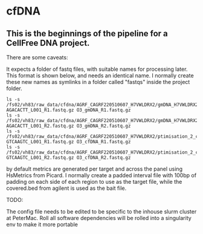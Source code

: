 # cfDNA

## This is the beginnings of the pipeline for a CellFree DNA project.

There are some caveats:

It expects a folder of fastq files, with suitable names for processing later. This format is shown below, and needs an identical name.  I normally create these new names as symlinks in a folder called "fastqs" inside the project folder.

```
ls -s /fs02/vh83/raw_data/cfdna/AGRF_CAGRF220510607_H7VWLDRX2/gmDNA_H7VWLDRX2_CTACCGAA-AGACACTT_L001_R1.fastq.gz O3_gmDNA_R1.fastq.gz
ls -s /fs02/vh83/raw_data/cfdna/AGRF_CAGRF220510607_H7VWLDRX2/gmDNA_H7VWLDRX2_CTACCGAA-AGACACTT_L001_R2.fastq.gz O3_gmDNA_R2.fastq.gz
ls -s /fs02/vh83/raw_data/cfdna/AGRF_CAGRF220510607_H7VWLDRX2/ptimisation_2_cfDNA_H7VWLDRX2_CTACAATG-GTCAAGTC_L001_R1.fastq.gz O3_cfDNA_R1.fastq.gz
ls -s /fs02/vh83/raw_data/cfdna/AGRF_CAGRF220510607_H7VWLDRX2/ptimisation_2_cfDNA_H7VWLDRX2_CTACAATG-GTCAAGTC_L001_R2.fastq.gz O3_cfDNA_R2.fastq.gz
```
by default metrics are generated per target and across the panel using HsMetrics from Picard.  I normally create a padded interval file with 100bp of padding on each side of each region to use as the target file, while the covered.bed from agilent is used as the bait file.


TODO:

The config file needs to be edited to be specific to the inhouse slurm cluster at PeterMac.
Roll all software dependencies will be rolled into a singularity env to make it more portable



